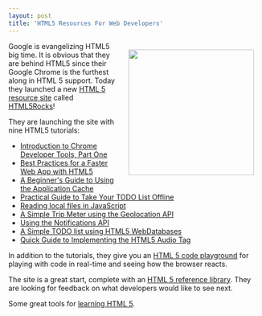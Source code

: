 ```yaml
---
layout: post
title: 'HTML5 Resources For Web Developers'
---
```

<img style="padding: 15px;" title="HTML5 Rocks" src="http://kinlane-productions.s3.amazonaws.com/HTML5/HTML5-Rocks.PNG" alt="" width="250" align="right" />Google is evangelizing HTML5 big time. It is obvious that they are behind HTML5 since their Google Chrome is the furthest along in HTML 5 support. Today they launched a new <a href="http://blog.chromium.org/2010/06/html5-rocks-resource-for-open-web.html">HTML 5 resource site</a> called <a href="http://www.html5rocks.com/">HTML5Rocks</a>!<p></p>
They are launching the site with nine HTML5 tutorials:
<ul class="mainlist">
	<li><a href="http://www.html5rocks.com/tutorials/developertools/part1/">Introduction to Chrome Developer Tools, Part One</a></li>
	<li><a href="http://www.html5rocks.com/tutorials/speed/quick/">Best Practices for a Faster Web App with HTML5</a></li>
	<li><a href="http://www.html5rocks.com/tutorials/appcache/beginner/">A Beginner's Guide to Using the Application Cache</a></li>
	<li><a href="http://www.html5rocks.com/tutorials/offline/takingappoffline/">Practical Guide to Take Your TODO List Offline</a></li>
	<li><a href="http://www.html5rocks.com/tutorials/file/dndfiles/">Reading local files in JavaScript</a></li>
	<li><a href="http://www.html5rocks.com/tutorials/geolocation/trip_meter/">A Simple Trip Meter using the Geolocation API</a></li>
	<li><a href="http://www.html5rocks.com/tutorials/notifications/quick/">Using the Notifications API</a></li>
	<li><a href="http://www.html5rocks.com/tutorials/webdatabase/todo/">A Simple TODO list using HTML5 WebDatabases</a></li>
	<li><a href="http://www.html5rocks.com/tutorials/audio/quick/">Quick Guide to Implementing the HTML5 Audio Tag</a></li>
</ul>
In addition to the tutorials, they give you an <a href="http://playground.html5rocks.com/">HTML 5 code playground</a> for playing with code in real-time and seeing how the browser reacts.<p></p>
The site is a great start, complete with an <a href="http://www.html5rocks.com/resources.html">HTML 5 reference library</a>. They are looking for feedback on what developers would like to see next.<p></p>
Some great tools for <a href="http://www.kinlane.com/category/html-5/">learning HTML 5</a>.